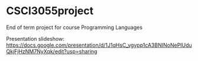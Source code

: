 # CSCI3055project
End of term project for course Programming Languages

Presentation slideshow:
https://docs.google.com/presentation/d/1J1qHsC_vgypp1cA3BNINoNePIUduQkjFjHzNM7NyXqk/edit?usp=sharing
